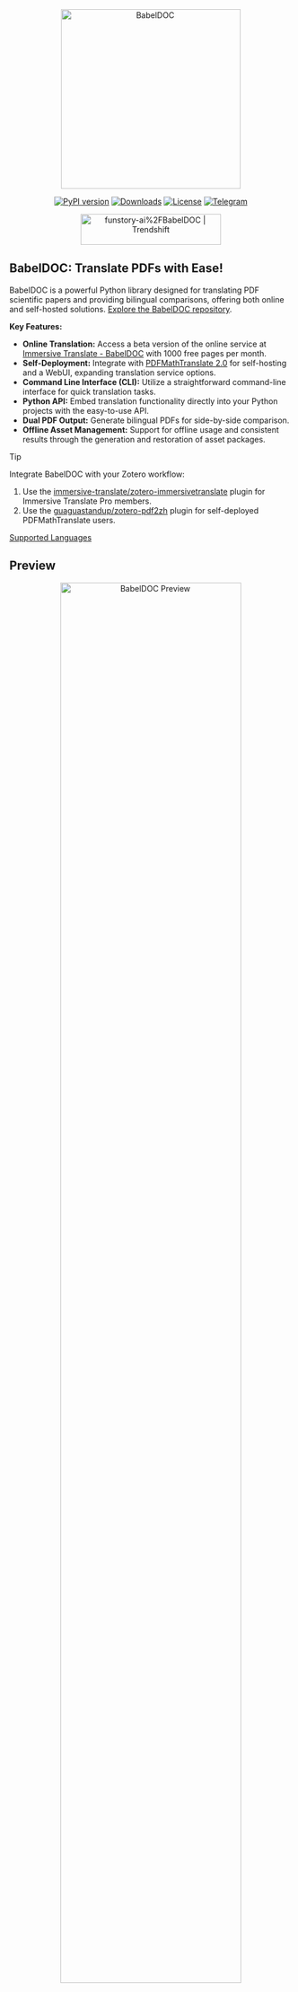 <!-- # BabelDOC: PDF Translation & Bilingual Comparison Library -->

<div align="center">
  <picture>
    <source media="(prefers-color-scheme: dark)" srcset="https://s.immersivetranslate.com/assets/uploads/babeldoc-big-logo-darkmode-with-transparent-background-IKuNO1.svg" width="320px" alt="BabelDOC"/>
    <img src="https://s.immersivetranslate.com/assets/uploads/babeldoc-big-logo-with-transparent-background-2xweBr.svg" width="320px" alt="BabelDOC"/>
  </picture>

  <p>
    <a href="https://pypi.org/project/BabelDOC/">
      <img src="https://img.shields.io/pypi/v/BabelDOC" alt="PyPI version"></a>
    <a href="https://pepy.tech/projects/BabelDOC">
      <img src="https://static.pepy.tech/badge/BabelDOC" alt="Downloads"></a>
    <a href="./LICENSE">
      <img src="https://img.shields.io/github/license/funstory-ai/BabelDOC" alt="License"></a>
    <a href="https://t.me/+Z9_SgnxmsmA5NzBl">
      <img src="https://img.shields.io/badge/Telegram-2CA5E0?style=flat-squeare&logo=telegram&logoColor=white" alt="Telegram"></a>
  </p>

  <a href="https://trendshift.io/repositories/13358" target="_blank"><img src="https://trendshift.io/api/badge/repositories/13358" alt="funstory-ai%2FBabelDOC | Trendshift" style="width: 250px; height: 55px;" width="250" height="55"/></a>
</div>

## BabelDOC: Translate PDFs with Ease!

BabelDOC is a powerful Python library designed for translating PDF scientific papers and providing bilingual comparisons, offering both online and self-hosted solutions.  [Explore the BabelDOC repository](https://github.com/funstory-ai/BabelDOC).

**Key Features:**

*   **Online Translation:** Access a beta version of the online service at [Immersive Translate - BabelDOC](https://app.immersivetranslate.com/babel-doc/) with 1000 free pages per month.
*   **Self-Deployment:** Integrate with [PDFMathTranslate 2.0](https://github.com/PDFMathTranslate/PDFMathTranslate-next) for self-hosting and a WebUI, expanding translation service options.
*   **Command Line Interface (CLI):** Utilize a straightforward command-line interface for quick translation tasks.
*   **Python API:** Embed translation functionality directly into your Python projects with the easy-to-use API.
*   **Dual PDF Output:**  Generate bilingual PDFs for side-by-side comparison.
*   **Offline Asset Management:** Support for offline usage and consistent results through the generation and restoration of asset packages.

> [!TIP]
>
> Integrate BabelDOC with your Zotero workflow:
>
> 1.  Use the [immersive-translate/zotero-immersivetranslate](https://github.com/immersive-translate/zotero-immersivetranslate) plugin for Immersive Translate Pro members.
> 2.  Use the [guaguastandup/zotero-pdf2zh](https://github.com/guaguastandup/zotero-pdf2zh) plugin for self-deployed PDFMathTranslate users.

[Supported Languages](https://funstory-ai.github.io/BabelDOC/supported_languages/)

## Preview

<div align="center">
  <img src="https://s.immersivetranslate.com/assets/r2-uploads/images/babeldoc-preview.png" width="80%" alt="BabelDOC Preview"/>
</div>

## We are hiring

See details: [EN](https://github.com/funstory-ai/jobs) | [ZH](https://github.com/funstory-ai/jobs/blob/main/README_ZH.md)

## Getting Started

### Install from PyPI

Use the [uv](https://github.com/astral-sh/uv) tool for installation.

1.  Install `uv` and set up the `PATH` environment variable as instructed in the [uv installation guide](https://github.com/astral-sh/uv#installation).
2.  Install BabelDOC using:

    ```bash
    uv tool install --python 3.12 BabelDOC
    babeldoc --help
    ```

3.  Run the `babeldoc` command. Example:

    ```bash
    babeldoc --openai --openai-model "gpt-4o-mini" --openai-base-url "https://api.openai.com/v1" --openai-api-key "your-api-key-here"  --files example.pdf

    # multiple files
    babeldoc --openai --openai-model "gpt-4o-mini" --openai-base-url "https://api.openai.com/v1" --openai-api-key "your-api-key-here"  --files example1.pdf --files example2.pdf
    ```

### Install from Source

Use `uv` to manage virtual environments.

1.  Install `uv` and set up the `PATH` environment variable as prompted in the [uv installation guide](https://github.com/astral-sh/uv#installation).

2.  Install BabelDOC:

    ```bash
    # Clone the repository
    git clone https://github.com/funstory-ai/BabelDOC

    # Enter the project directory
    cd BabelDOC

    # Install dependencies and run babeldoc
    uv run babeldoc --help
    ```

3.  Run BabelDOC using:

    ```bash
    uv run babeldoc --files example.pdf --openai --openai-model "gpt-4o-mini" --openai-base-url "https://api.openai.com/v1" --openai-api-key "your-api-key-here"

    # multiple files
    uv run babeldoc --files example.pdf --files example2.pdf --openai --openai-model "gpt-4o-mini" --openai-base-url "https://api.openai.com/v1" --openai-api-key "your-api-key-here"
    ```

> [!TIP]
> The use of absolute paths is recommended.

## Advanced Options

> [!NOTE]
> The CLI is primarily for debugging. For end-users, we recommend using the **Online Service**: [Immersive Translate - BabelDOC](https://app.immersivetranslate.com/babel-doc/) (1000 free pages/month) or, for self-deployment, [PDFMathTranslate 2.0](https://github.com/PDFMathTranslate/PDFMathTranslate-next).

### Language Options

*   `--lang-in`, `-li`: Source language code (default: en)
*   `--lang-out`, `-lo`: Target language code (default: zh)

> [!TIP]
> Currently, the project focuses on English-to-Chinese translation, with expanding language support planned. (2025.3.1 update): Basic English target language support has been added. [HELP WANTED: Collecting word regular expressions for more languages](https://github.com/funstory-ai/BabelDOC/issues/129)

### PDF Processing Options

*   `--files`: Input PDF document file paths.
*   `--pages`, `-p`: Pages to translate (e.g., "1,2,1-,-3,3-5").  All pages if not set.
*   `--split-short-lines`: Split short lines into different paragraphs (may affect formatting).
*   `--short-line-split-factor`: Split threshold factor (default: 0.8).  Median line length \* this factor.
*   `--skip-clean`: Skip PDF cleaning.
*   `--dual-translate-first`: Place translated pages first in dual PDF (default: original pages first).
*   `--disable-rich-text-translate`: Disable rich text translation (improves compatibility).
*   `--enhance-compatibility`: Enable all compatibility options (`--skip-clean --dual-translate-first --disable-rich-text-translate`).
*   `--use-alternating-pages-dual`: Use alternating pages mode for dual PDF.
*   `--watermark-output-mode`:  Control watermark output: `'watermarked'` (default), `'no_watermark'`, `'both'`.
*   `--max-pages-per-part`:  Maximum pages per part for split translation. No splitting if not set.
*   `--no-watermark`:  [DEPRECATED] Use `--watermark-output-mode=no_watermark` instead.
*   `--translate-table-text`: Translate table text (experimental, default: False).
*   `--formular-font-pattern`: Font pattern for formula text (default: None).
*   `--formular-char-pattern`: Character pattern for formula text (default: None).
*   `--show-char-box`: Show character bounding boxes (debug only, default: False).
*   `--skip-scanned-detection`: Skip scanned document detection (default: False).
*   `--ocr-workaround`: Use OCR workaround (default: False). Black text on white background only.
*   `--auto-enable-ocr-workaround`: Enable automatic OCR workaround (default: False).  See "Important Interaction Note" below.
*   `--primary-font-family`: Override primary font family (serif, sans-serif, script). Automatic if not specified.
*   `--only-include-translated-page`: Include only translated pages in output PDF (when `--pages` is used) (default: False).

*   `--rpc-doclayout`: RPC service host address for document layout analysis (default: None).
*   `--working-dir`: Working directory for translation.  Uses a temp directory if not set.
*   `--no-auto-extract-glossary`: Disable automatic term extraction (defaults to enabled).
*   `--save-auto-extracted-glossary`: Save automatically extracted glossary to the specified file.

> [!TIP]
> -  `--skip-clean` and `--dual-translate-first` can improve compatibility.
> -  `--disable-rich-text-translate` can improve compatibility.
> -  Use `--enhance-compatibility` if you have compatibility issues.
> -  Use `--max-pages-per-part` for large documents.
> -  Use `--skip-scanned-detection` for non-scanned PDFs.
> -  Use `--ocr-workaround` for scanned PDFs.

### Translation Service Options

*   `--qps`: QPS (Queries Per Second) limit (default: 4).
*   `--ignore-cache`: Force retranslation, ignoring cache.
*   `--no-dual`: Do not output bilingual PDF files.
*   `--no-mono`: Do not output monolingual PDF files.
*   `--min-text-length`: Minimum text length to translate (default: 5).
*   `--openai`: Use OpenAI for translation (default: False).
*   `--custom-system-prompt`: Custom system prompt for translation.
*   `--add-formula-placehold-hint`: Add formula placeholder hint (not recommended, default: False).
*   `--pool-max-workers`: Maximum worker threads for internal task processing pools (defaults to QPS).
*   `--no-auto-extract-glossary`: Disable automatic term extraction (defaults to enabled).

> [!TIP]
>
> 1.  Currently, only OpenAI-compatible LLMs are supported. For more translator support, please use [PDFMathTranslate 2.0](https://github.com/PDFMathTranslate/PDFMathTranslate-next).
> 2.  Recommended models: `glm-4-flash`, `deepseek-chat`, etc.
> 3.  It is recommended to use LLMs, instead of traditional translation engines (Bing/Google).
> 4.  Use [litellm](https://github.com/BerriAI/litellm) for multiple model access.
> 5.  `--custom-system-prompt`:  Use this to add `/no_think` instruction for Qwen 3, e.g., `--custom-system-prompt "/no_think You are a professional, authentic machine translation engine."`

### OpenAI Specific Options

*   `--openai-model`: OpenAI model to use (default: gpt-4o-mini).
*   `--openai-base-url`: Base URL for OpenAI API.
*   `--openai-api-key`: API key for OpenAI service.

> [!TIP]
>
> 1.  Supports any OpenAI-compatible API (e.g., `--openai-base-url https://xxx.custom.xxx/v1`).
> 2.  For local models (Ollama), use any value for the API key (e.g., `--openai-api-key a`).

### Glossary Options

*   `--glossary-files`: Comma-separated paths to glossary CSV files.
    *   CSV format: `source`, `target`, and (optional) `tgt_lng`.
    *   `source`: Term in the original language.
    *   `target`:  Term in the target language.
    *   `tgt_lng`:  Target language code (e.g., "zh-CN", "en-US").  If included, the entry will be used only if the (normalized) `tgt_lng` matches the overall target language (`--lang-out`).  Normalization is lowercasing and replacing hyphens with underscores.  If omitted, the entry is used for any target language.
    *   Glossary names are derived from filenames.
    *   Glossaries are included in LLM prompts for term translation.

### Output Control

*   `--output`, `-o`: Output directory (current working directory if not set).
*   `--debug`: Enable debug logging.  Exports results to `~/.cache/yadt/working`.
*   `--report-interval`: Progress report interval in seconds (default: 0.1).

### General Options

*   `--warmup`: Only download and verify assets, then exit (default: False).

### Offline Assets Management

*   `--generate-offline-assets`: Generate offline assets package in the specified directory.
*   `--restore-offline-assets`: Restore an offline assets package from the specified file or directory.

> [!TIP]
>
> 1.  Offline assets are for environments without internet or to speed up installation.
> 2.  Generate with `babeldoc --generate-offline-assets /path/to/output/dir` once and distribute.
> 3.  Restore with `babeldoc --restore-offline-assets /path/to/offline_assets_*.zip`.
> 4.  Package name is fixed because the file list hash is encoded in the name.
> 5.  If you provide a directory path to `--restore-offline-assets`, the tool will automatically look for the correct offline assets package file in that directory.
> 6.  Assets packages ensure consistent results across environments.
> 7.  Generate the package on a machine with internet access first if deploying in an air-gapped environment.

### Configuration File

*   `--config`, `-c`:  Configuration file path. Uses TOML format.

Example Configuration:

```toml
[babeldoc]
# Basic settings
debug = true
lang-in = "en-US"
lang-out = "zh-CN"
qps = 10
output = "/path/to/output/dir"

# PDF processing options
split-short-lines = false
short-line-split-factor = 0.8
skip-clean = false
dual-translate-first = false
disable-rich-text-translate = false
use-alternating-pages-dual = false
watermark-output-mode = "watermarked"  # Choices: "watermarked", "no_watermark", "both"
max-pages-per-part = 50  # Automatically split the document for translation and merge it back.
only_include_translated_page = false # Only include translated pages in the output PDF. Effective only when `pages` is used.
# no-watermark = false  # DEPRECATED: Use watermark-output-mode instead
skip-scanned-detection = false  # Skip scanned document detection for faster processing
auto_extract_glossary = true # Set to false to disable automatic term extraction
formular_font_pattern = "" # Font pattern for formula text
formular_char_pattern = "" # Character pattern for formula text
show_char_box = false # Show character bounding boxes (debug)
ocr_workaround = false # Use OCR workaround for scanned PDFs
rpc_doclayout = "" # RPC service host for document layout analysis
working_dir = "" # Working directory for translation
auto_enable_ocr_workaround = false # Enable automatic OCR workaround for scanned PDFs. See docs for interaction with ocr_workaround and skip_scanned_detection.

# Translation service
openai = true
openai-model = "gpt-4o-mini"
openai-base-url = "https://api.openai.com/v1"
openai-api-key = "your-api-key-here"
pool-max-workers = 8  # Maximum worker threads for task processing (defaults to QPS value if not set)

# Glossary Options (Optional)
# glossary-files = "/path/to/glossary1.csv,/path/to/glossary2.csv"

# Output control
no-dual = false
no-mono = false
min-text-length = 5
report-interval = 0.5

# Offline assets management
# Uncomment one of these options as needed:
# generate-offline-assets = "/path/to/output/dir"
# restore-offline-assets = "/path/to/offline_assets_package.zip"
```

## Python API

> [!TIP]
>
> 1. Use the BabelDOC Python API temporarily before the release of pdf2zh 2.0.
> 2.  After pdf2zh 2.0 is released, use the pdf2zh API.
> 3.  The BabelDOC Python API does not guarantee compatibility.
> 4.  We do not provide technical support for the BabelDOC API.
> 5.  When developing, refer to [pdf2zh 2.0 high level](https://github.com/PDFMathTranslate/PDFMathTranslate-next/blob/main/pdf2zh_next/high_level.py) and ensure that BabelDOC runs in a subprocess.

Refer to [main.py](https://github.com/funstory-ai/yadt/blob/main/babeldoc/main.py) for an example of using the BabelDOC Python API.

Notes:

1.  Call `babeldoc.format.pdf.high_level.init()` before using the API.
2.  The `TranslationConfig` input parameters are not fully validated.
3.  Offline assets management functions:

    ```python
    # Generate an offline assets package
    from pathlib import Path
    import babeldoc.assets.assets

    # Generate package to a specific directory
    # path is optional, default is ~/.cache/babeldoc/assets/offline_assets_{hash}.zip
    babeldoc.assets.assets.generate_offline_assets_package(Path("/path/to/output/dir"))

    # Restore from a package file
    # path is optional, default is ~/.cache/babeldoc/assets/offline_assets_{hash}.zip
    babeldoc.assets.assets.restore_offline_assets_package(Path("/path/to/offline_assets_package.zip"))

    # You can also restore from a directory containing the offline assets package
    # The tool will automatically find the correct package file based on the hash
    babeldoc.assets.assets.restore_offline_assets_package(Path("/path/to/directory"))
    ```

> [!TIP]
>
> 1.  The offline assets package name cannot be modified.
> 2.  Pre-generate and include the assets package with your application for production.
> 3.  Package verification ensures assets are intact.

## Background

This project builds on existing efforts in PDF parsing and translation, including projects like [mathpix](https://mathpix.com/), [Doc2X](https://doc2x.noedgeai.com/), [minerU](https://github.com/opendatalab/MinerU), and [PDFMathTranslate](https://github.com/funstory-ai/yadt), aiming to provide a standardized pipeline and interface for PDF processing.

It addresses two core stages:

*   **Parsing:** Extracts structure from PDFs (text, images, tables).
*   **Rendering:** Generates new PDFs or formats using the extracted structure.

The project offers an intermediate representation for flexible rendering and a plugin-based system to incorporate new models, OCR engines, and renderers.

## Roadmap

*   \[ ] Add line support
*   \[ ] Add table support
*   \[ ] Add cross-page/cross-column paragraph support
*   \[ ] More advanced typesetting features
*   \[ ] Outline support
*   \[ ] ...

The initial 1.0 version aims to translate the [PDF Reference, Version 1.7](https://opensource.adobe.com/dc-acrobat-sdk-docs/pdfstandards/pdfreference1.7old.pdf) to the following languages:

*   Simplified Chinese
*   Traditional Chinese
*   Japanese
*   Spanish

Meeting these requirements:

*   Layout error less than 1%
*   Content loss less than 1%

## Version Number Explanation

Uses Semantic Versioning and Pride Versioning.  Format: "0.MAJOR.MINOR".

*   MAJOR: Incompatible API or proud improvements.
*   MINOR:  Compatible API changes.

## Known Issues

1.  Parsing errors in author and reference sections.
2.  Line support missing.
3.  Drop caps not supported.
4.  Large pages skipped.

## How to Contribute

Contributions are welcome!  See the [CONTRIBUTING](https://github.com/funstory-ai/yadt/blob/main/docs/CONTRIBUTING.md) guide.

Follow the YADT [Code of Conduct](https://github.com/funstory-ai/yadt/blob/main/docs/CODE_OF_CONDUCT.md).

[Immersive Translation](https://immersivetranslate.com) sponsors monthly Pro membership redemption codes for active contributors (see: [CONTRIBUTOR_REWARD.md](https://github.com/funstory-ai/BabelDOC/blob/main/docs/CONTRIBUTOR_REWARD.md)).

## Acknowledgements

*   [PDFMathTranslate](https://github.com/Byaidu/PDFMathTranslate)
*   [DocLayout-YOLO](https://github.com/opendatalab/DocLayout-YOLO)
*   [pdfminer](https://github.com/pdfminer/pdfminer.six)
*   [PyMuPDF](https://github.com/pymupdf/PyMuPDF)
*   [Asynchronize](https://github.com/multimeric/Asynchronize/tree/master?tab=readme-ov-file)
*   [PriorityThreadPoolExecutor](https://github.com/oleglpts/PriorityThreadPoolExecutor)

<h2 id="star_hist">Star History</h2>

<a href="https://star-history.com/#funstory-ai/babeldoc&Date">
  <picture>
    <source media="(prefers-color-scheme: dark)" srcset="https://api.star-history.com/svg?repos=funstory-ai/babeldoc&type=Date&theme=dark" />
    <source media="(prefers-color-scheme: light)" srcset="https://api.star-history.com/svg?repos=funstory-ai/babeldoc&type=Date" />
    <img alt="Star History Chart" src="https://api.star-history.com/svg?repos=funstory-ai/babeldoc&type=Date"/>
  </picture>
</a>

> [!WARNING]
> **Important Interaction Note for `--auto-enable-ocr-workaround`:**
>
> When `--auto-enable-ocr-workaround` is set to `true`:
>
> 1.  During initial setup, `ocr_workaround` and `skip_scanned_detection` will be forced to `false` by `TranslationConfig`.
> 2.  During scanned document detection:
>     *   If the document is heavily scanned AND `auto_enable_ocr_workaround` is `true`, the system will attempt to set both `ocr_workaround` to `true` and `skip_scanned_detection` to `true`.
>
> This means that `--auto-enable-ocr-workaround` controls OCR processing for scanned documents, potentially overriding manual settings for `--ocr-workaround` and `--skip_scanned_detection` based on detection results. If the document is *not* detected as heavily scanned, the initial `false` values for `ocr_workaround` and `skip_scanned_detection` will remain unless changed by other logic.